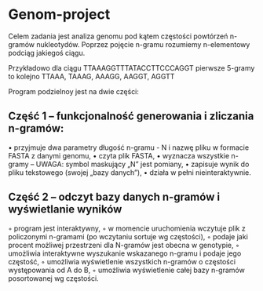 # Genom-project

Celem zadania jest analiza genomu pod kątem częstości powtórzeń n-gramów nukleotydów.
Poprzez pojęcie n-gramu rozumiemy n-elementowy podciąg jakiegoś ciągu.

Przykładowo dla ciągu TTAAAGGTTTATACCTTCCCAGGT pierwsze 5-gramy to kolejno
TTAAA, TAAAG, AAAGG, AAGGT, AGGTT

Program podzielnoy jest na dwie części:
## Część 1 – funkcjonalność generowania i zliczania n-gramów:
• przyjmuje dwa parametry długość n-gramu - N i nazwę pliku w formacie FASTA z danymi genomu,
• czyta plik FASTA,
• wyznacza wszystkie n-gramy – UWAGA: symbol maskujący „N” jest pomiany,
• zapisuje wynik do pliku tekstowego (swojej „bazy danych”),
• działa w pełni nieinteraktywnie.

## Część 2 – odczyt bazy danych n-gramów i wyświetlanie wyników
◦ program jest interaktywny,
◦ w momencie uruchomienia wczytuje plik z policzonymi n-gramami (po wczytaniu sortuje wg częstości),
◦ podaje jaki procent możliwej przestrzeni dla N-gramów jest obecna w genotypie,
◦ umożliwia interaktywne wyszukanie wskazanego n-gramu i podaje jego częstość,
◦ umożliwia wyświetlenie wszystkich n-gramów o częstości występowania od A do B,
◦ umożliwia wyświetlenie całej bazy n-gramów posortowanej wg częstości.
